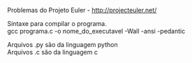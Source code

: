 Problemas do Projeto Euler - http://projecteuler.net/  

Sintaxe para compilar o programa.  
gcc programa.c -o nome_do_executavel -Wall -ansi -pedantic  

Arquivos .py são da linguagem python  
Arquivos .c são da linguagem c  
